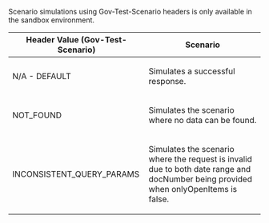 <p>Scenario simulations using Gov-Test-Scenario headers is only available in the sandbox environment.</p>
<table>
    <thead>
        <tr>
            <th>Header Value (Gov-Test-Scenario)</th>
            <th>Scenario</th>
        </tr>
    </thead>
    <tbody>
        <tr>
            <td><p>N/A - DEFAULT</p></td>
            <td><p>Simulates a successful response.</p></td>
        </tr>
        <tr>
            <td><p>NOT_FOUND</p></td>
            <td><p>Simulates the scenario where no data can be found.</p></td>
        </tr>
        <tr>
            <td><p>INCONSISTENT_QUERY_PARAMS</p></td>
            <td><p>Simulates the scenario where the request is invalid due to both date range and docNumber being provided when onlyOpenItems is false.</p></td>
        </tr>
    </tbody>
</table>